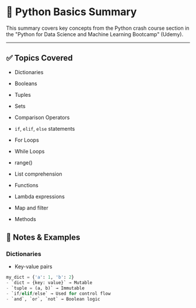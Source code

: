 # 🐍 Python Basics Summary

This summary covers key concepts from the Python crash course section in the "Python for Data Science and Machine Learning Bootcamp" (Udemy).

---

## ✅ Topics Covered

- Dictionaries
- Booleans
- Tuples
- Sets
- Comparison Operators
- `if`, `elif`, `else` statements

- For Loops
- While Loops
- range()
- List comprehension
- Functions
- Lambda expressions
- Map and filter
- Methods

## 📘 Notes & Examples

### Dictionaries
- Key-value pairs
```python
my_dict = {'a': 1, 'b': 2}
- `dict = {key: value}` → Mutable
- `tuple = (a, b)` → Immutable
- `if/elif/else` → Used for control flow
- `and`, `or`, `not` → Boolean logic
 


